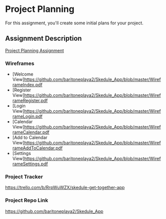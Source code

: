# Project Planning
For this assignment, you'll create some initial plans for your project.

## Assignment Description
[Project Planning Assignment](https://education.launchcode.org/liftoff/modules/assignments/project-planning)

### Wireframes
* [Welcome View]https://github.com/baritoneplaya2/Skedule_App/blob/master/WireframeIndex.pdf
* [Register View]https://github.com/baritoneplaya2/Skedule_App/blob/master/WireframeRegister.pdf
* [Login View]https://github.com/baritoneplaya2/Skedule_App/blob/master/WireframeLogin.pdf
* [Calendar View]https://github.com/baritoneplaya2/Skedule_App/blob/master/WireframeCalendar.pdf
* [Add to Calendar View]https://github.com/baritoneplaya2/Skedule_App/blob/master/WireframeAddToCalendar.pdf
* [Settings View]https://github.com/baritoneplaya2/Skedule_App/blob/master/WireframeSettings.pdf

### Project Tracker
https://trello.com/b/RrpWuWZX/skedule-get-together-app

### Project Repo Link
https://github.com/baritoneplaya2/Skedule_App
